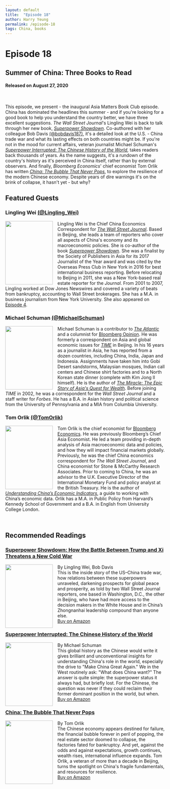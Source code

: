 ```yaml
---
layout: default
title:  "Episode 18"
author: Harry Yeung
permalink: /episode-18
tags: China, books
---
```


# Episode 18
## Summer of China: Three Books to Read
#### Released on August 27, 2020

<div id="buzzsprout-player-5177908"></div>
<script src="https://www.buzzsprout.com/699187/5177908-summer-of-china-three-books-to-read.js?container_id=buzzsprout-player-5177908&player=small" type="text/javascript" charset="utf-8"></script>
<br>

This episode, we present - the inaugural Asia Matters Book Club episode. China has dominated the headlines this summer - and if you're looking for a good book to help you understand the country better, we have three excellent suggestions. *The Wall Street Journal*'s Lingling Wei is back to talk through her new book, [*Superpower Showdown*](https://www.amazon.com/gp/product/0062953052/ref=as_li_tl?ie=UTF8&camp=1789&creative=9325&creativeASIN=0062953052&linkCode=as2&tag=asiamatterspo-20&linkId=a796c3339a616963cea9aee0778839b3). Co-authored with her colleague Bob Davis [(@bobdavis187)](https://twitter.com/bobdavis187), it's a detailed look at the U.S. - China trade war and what its lasting effects on both countries might be. If you're not in the mood for current affairs, veteran journalist Michael Schuman's [*Superpower Interrupted: The Chinese History of the World*](https://www.amazon.com/gp/product/1541788346/ref=as_li_tl?ie=UTF8&camp=1789&creative=9325&creativeASIN=1541788346&linkCode=as2&tag=asiamatterspo-20&linkId=4901c6450e578b3c1808cfedd39da62a), takes readers back thousands of years. As the name suggests, it's a rundown of the country's history as it's perceived in China itself, rather than by external observers. And finally, *Bloomberg Economics*' chief economist Tom Orlik has written [*China: The Bubble That Never Pops*](https://www.amazon.com/gp/product/0190877405/ref=as_li_tl?ie=UTF8&camp=1789&creative=9325&creativeASIN=0190877405&linkCode=as2&tag=asiamatterspo-20&linkId=3df82debc0bbdd1c6b153b7f4e9d3c20), to explore the resilience of the modern Chinese economy. Despite years of dire warnings it's on the brink of collapse, it hasn't yet - but why?

## Featured Guests

### Lingling Wei [(@Lingling_Wei)](https://twitter.com/Lingling_Wei)

<img src="https://user-images.githubusercontent.com/67763587/89766872-b3dca280-daad-11ea-8b81-1f6cfd3214ea.png"
  style="width:150px;height:200px;margin-right:15px;"
  align="left" />
  <p>Lingling Wei is the Chief China Economics Correspondent for <a href="https://www.wsj.com/news/author/lingling-wei"><i>The Wall Street Journal</i></a>. Based in Beijing, she leads a team of reporters who cover all aspects of China's economy and its macroeconomic policies. She is co-author of the book <a href="https://www.amazon.com/gp/product/0062953052/ref=as_li_tl?ie=UTF8&camp=1789&creative=9325&creativeASIN=0062953052&linkCode=as2&tag=asiamatterspo-20&linkId=e78ad55f4cae7054b933a7a8f2d6533f"><i>Superpower Showdown</i></a>. She was a finalist by the Society of Publishers in Asia for its 2017 Journalist of the Year award and was cited by the Overseas Press Club in New York in 2016 for best international business reporting. Before relocating to Beijing in 2011, she was a New York-based real estate reporter for the <i>Journal</i>. From 2001 to 2007, Lingling worked at Dow Jones Newswires and covered a variety of beats from bankruptcy, accounting to Wall Street brokerages. She has a M.A. in business journalism from New York University. She also appeared on <a href="/episode-4">Episode 4</a>.</p>

### Michael Schuman [(@MichaelSchuman)](https://twitter.com/MichaelSchuman)

<img src="https://user-images.githubusercontent.com/67763587/91498710-205ced00-e875-11ea-8652-38eb54582cc9.png"
  style="width:150px;height:200px;margin-right:15px;"
  align="left" />
  <p>Michael Schuman is a contributor to <a href="https://www.theatlantic.com/author/michael-schuman/"><i>The Atlantic</i></a> and a columnist for <a href="https://www.bloomberg.com/opinion/authors/APqWbMMIhqg/michael-schuman">Bloomberg Opinion</a>. He was formerly a correspondent on Asia and global economic issues for <a href="https://business.time.com/author/michaeljschuman/"><i>TIME</i></a> in Beijing. In his 16 years as a journalist in Asia, he has reported from a dozen countries, including China, India, Japan and Indonesia. Assignments have taken him into Gobi Desert sandstorms, Malaysian mosques, Indian call centers and Chinese shirt factories and to a North Korean state dinner (complete with Kim Jong Il himself). He is the author of <a href="https://www.amazon.com/gp/product/0061346691/ref=as_li_tl?ie=UTF8&camp=1789&creative=9325&creativeASIN=0061346691&linkCode=as2&tag=asiamatterspo-20&linkId=05cb34be63c321f0efb3865be6e34b74"><i>The Miracle: The Epic Story of Asia's Quest for Wealth</i></a>. Before joining <i>TIME</i> in 2002, he was a correspondent for the <i>Wall Street Journal</i> and a staff writer for <i>Forbes</i>. He has a B.A. in Asian history and political science from the University of Pennsylvania and a MIA from Columbia University.</p>

### Tom Orlik [(@TomOrlik)](https://twitter.com/TomOrlik)

<img src="https://user-images.githubusercontent.com/67763587/107844740-f21f8b00-6d8a-11eb-92df-f592a9ddbe0e.png"
  style="width:150px;height:200px;margin-right:15px;"
  align="left" />
  <p>Tom Orlik is the chief economist for <a href="https://www.bloomberg.com/authors/APScahppEq4/tom-orlik">Bloomberg Economics</a>. He was previously Bloomberg’s Chief Asia Economist. He led a team providing in-depth analysis of Asia macroeconomic data and policies, and how they will impact financial markets globally. Previously, he was the chief China economics correspondent for <i>The Wall Street Journal</i>, and China economist for Stone & McCarthy Research Associates. Prior to coming to China, he was an advisor to the U.K. Executive Director of the International Monetary Fund and policy analyst at the British Treasury. He is the author of <a href="https://www.amazon.com/gp/product/0134211537/ref=as_li_tl?ie=UTF8&camp=1789&creative=9325&creativeASIN=0134211537&linkCode=as2&tag=asiamatterspo-20&linkId=adea12e55c8246b6aac4cac8520c8490"><i>Understanding China’s Economic Indicators</i></a>, a guide to working with China’s economic data. Orlik has a M.A. in Public Policy from Harvard’s Kennedy School of Government and a B.A. in English from University College London.</p>

<br>

## Recommended Readings

### [Superpower Showdown: How the Battle Between Trump and Xi Threatens a New Cold War](https://amzn.to/2LPcSuU)

<img src="{{site.url}}/assets/img/books/superpower-showdown.png"
  style="width:150px;height:200px;margin-right:15px;"
  align="left" />
  By Lingling Wei, Bob Davis
  <br>This is the inside story of the US–China trade war, how relations between these superpowers  unraveled, darkening prospects for global peace and prosperity, as told by two Wall Street Journal reporters, one based in Washington, D.C., the other in Beijing, who have had more access to the decision makers in the White House and in China’s Zhongnanhai leadership compound than anyone else.
  <br> <a href="https://amzn.to/2LPcSuU">Buy on Amazon</a>

### [Superpower Interrupted: The Chinese History of the World](https://amzn.to/3d8vz7X)

<img src="{{site.url}}/assets/img/books/superpower-interrupted.png"
  style="width:150px;height:200px;margin-right:15px;"
  align="left" />
  By Michael Schuman
  <br>This global history as the Chinese would write it gives brilliant and unconventional insights for understanding China's role in the world, especially the drive to "Make China Great Again." We in the West routinely ask: "What does China want?" The answer is quite simple: the superpower status it always had, but briefly lost. For the Chinese, the question was never if they could reclaim their former dominant position in the world, but when.
  <br> <a href="https://amzn.to/3d8vz7X">Buy on Amazon</a>

### [China: The Bubble That Never Pops](https://amzn.to/2NoKCiY)

<img src="{{site.url}}/assets/img/books/china-bubble.png"
  style="width:150px;height:200px;margin-right:15px;"
  align="left" />
  By Tom Orlik
  <br>The Chinese economy appears destined for failure, the financial bubble forever in peril of popping, the real estate sector doomed to collapse, the factories fated for bankruptcy. And yet, against the odds and against expectations, growth continues, wealth rises, international influence expands. Tom Orlik, a veteran of more than a decade in Beijing, turns the spotlight on China's fragile fundamentals, and resources for resilience.
  <br> <a href="https://amzn.to/2NoKCiY">Buy on Amazon</a>
